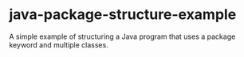 # java-package-structure-example
A simple example of structuring a Java program that uses a package keyword and multiple classes.
